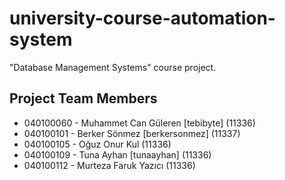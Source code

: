 university-course-automation-system
===================================

"Database Management Systems" course project.

Project Team Members
--------------------
* 040100060 - Muhammet Can Güleren [tebibyte] (11336)
* 040100101 - Berker Sönmez [berkersonmez] (11337)
* 040100105 - Oğuz Onur Kul (11336)
* 040100109 - Tuna Ayhan [tunaayhan] (11336)
* 040100112 - Murteza Faruk Yazıcı (11336)